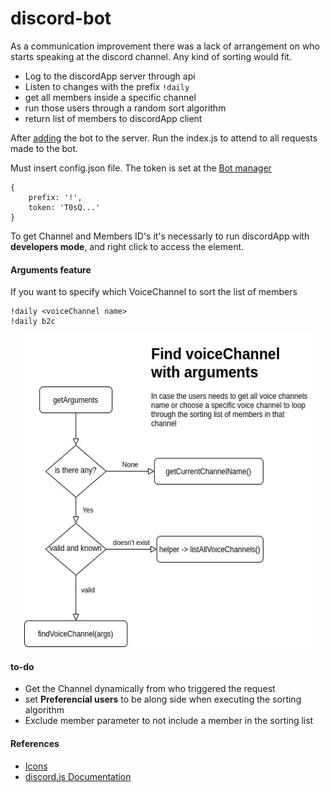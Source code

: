 # discord-bot

 As a communication improvement there was a lack of arrangement on who starts speaking at the discord channel. Any kind of sorting would fit.

- Log to the discordApp server through api
- Listen to changes with the prefix `!daily` 
- get all members inside a specific channel
- run those users through a random sort algorithm
- return list of members to discordApp client

 After [adding]([asd](https://discordapp.com/developers/applications/))  the bot to the server. Run the index.js to attend to all requests made to the bot.

 Must insert config.json file. The token is set at the [Bot manager](https://discordapp.com/developers/applications/)
 ```
 {
     prefix: '!',
     token: 'T0sQ...'
 }
 ```

To get Channel and Members ID's it's necessarly to run discordApp with <b>developers mode</b>, and right click to access the element.


#### Arguments feature 
If you  want to specify which VoiceChannel to sort the list of members
```
!daily <voiceChannel name>
!daily b2c
```

<p align="center">
  <img width="460" height="500" src="./assets/argumentsFlow.jpg">
</p>



#### to-do
 - Get the Channel dynamically from who triggered the request
 - set <b>Preferencial users</b> to be along side when executing the sorting algorithm 
 - Exclude member parameter to not include a member in the sorting list


#### References
- [Icons](https://emojipedia.org/)
- [discord.js Documentation](https://discord.js.org/#/docs/main/stable/general/welcome)